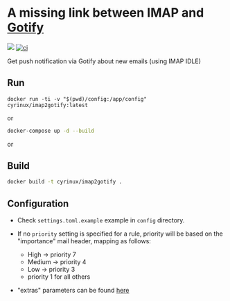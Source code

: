 # A missing link between IMAP and [Gotify](https://gotify.net)

[![](https://images.microbadger.com/badges/version/cyrinux/imap2gotify.svg)](https://microbadger.com/images/cyrinux/imap2gotify)
[![ci](https://github.com/cyrinux/imap2gotify/actions/workflows/ci.yml/badge.svg)](https://github.com/cyrinux/imap2gotify/actions/workflows/ci.yml)

Get push notification via Gotify about new emails (using IMAP IDLE)

## Run

```
docker run -ti -v "$(pwd)/config:/app/config" cyrinux/imap2gotify:latest
```

or

```bash
docker-compose up -d --build
```

or

## Build

```bash
docker build -t cyrinux/imap2gotify .
```

## Configuration

- Check `settings.toml.example` example in `config` directory.

- If no `priority` setting is specified for a rule, priority will be based on the
  "importance" mail header, mapping as follows:

  - High -> priority 7
  - Medium -> priority 4
  - Low -> priority 3
  - priority 1 for all others

- "extras" parameters can be found [here](https://gotify.net/docs/msgextras)
